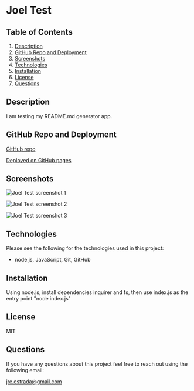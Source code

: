 # Joel Test

## Table of Contents

1. [Description](#Description)
2. [GitHub Repo and Deployment](#GitHub-Repo-and-Deployment)
3. [Screenshots](#Screenshots)
4. [Technologies](#Technologies)
5. [Installation](#Installation)
6. [License](#License)
7. [Questions](#Questions)

## Description

I am testing my README.md generator app.

## GitHub Repo and Deployment

[GitHub repo](https://github.com/jre23/README-generator)

[Deployed on GitHub pages](https://jre23.github.io/README-generator)

## Screenshots

![Joel Test screenshot 1]()

![Joel Test screenshot 2]()

![Joel Test screenshot 3]()

## Technologies

Please see the following for the technologies used in this project:

* node.js, JavaScript, Git, GitHub

## Installation

Using node.js, install dependencies inquirer and fs, then use index.js as the entry point "node index.js"

## License

MIT

## Questions

If you have any questions about this project feel free to reach out using the following email:

jre.estrada@gmail.com
